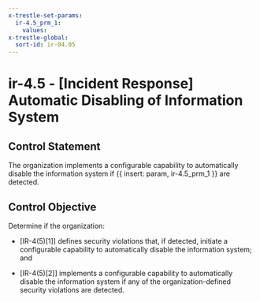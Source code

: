 ```yaml
---
x-trestle-set-params:
  ir-4.5_prm_1:
    values:
x-trestle-global:
  sort-id: ir-04.05
---
```


# ir-4.5 - \[Incident Response\] Automatic Disabling of Information System

## Control Statement

The organization implements a configurable capability to automatically disable the information system if {{ insert: param, ir-4.5_prm_1 }} are detected.

## Control Objective

Determine if the organization:

- \[IR-4(5)[1]\] defines security violations that, if detected, initiate a configurable capability to automatically disable the information system; and

- \[IR-4(5)[2]\] implements a configurable capability to automatically disable the information system if any of the organization-defined security violations are detected.
